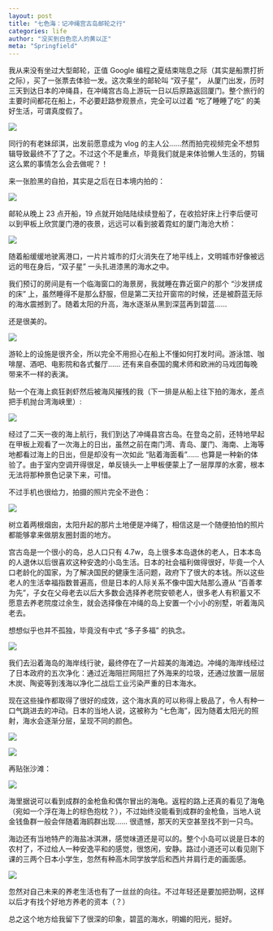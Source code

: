 ```yaml
---
layout: post
title: "七色海：记冲绳宫古岛邮轮之行"
categories: life
author: "没买到白色恋人的黄以正"
meta: "Springfield"
---
```


我从来没有坐过大型邮轮，正值 Google 编程之夏结束喘息之际（其实是船票打折之际），买了一张票去体验一发。这次乘坐的邮轮叫 “双子星”， 从厦门出发，历时三天到达日本的冲绳县，在冲绳宫古岛上游玩一日以后原路返回厦门。整个旅行的主要时间都花在船上，不必要赶路参观景点，完全可以过着 “吃了睡睡了吃” 的美好生活，可谓真度假了。

![](https://i.loli.net/2019/09/07/VBr68fnUdCF5oTv.png)

同行的有老妹邱淇，出发前愿意成为 vlog 的主人公……然而拍完视频完全不想剪辑导致最终不了了之。不过这个不是重点，毕竟我们就是来体验懒人生活的，剪辑这么累的事情怎么会去做呢？！

来一张脸黑的自拍，其实是之后在日本境内拍的：

![](https://i.loli.net/2019/09/07/TdQf19XSaFZbWhP.png)

邮轮从晚上 23 点开船，19 点就开始陆陆续续登船了，在收拾好床上行李后便可以到甲板上欣赏厦门港的夜景，远远可以看到披着霓虹的厦门海沧大桥：

![](https://i.loli.net/2019/09/07/XvesV6Sbxd8aChB.png)

随着船缓缓地驶离港口，一片片城市的灯火消失在了地平线上，文明城市好像被远远的甩在身后，“双子星” 一头扎进漆黑的海水之中。

我们预订的房间是有一个临海窗口的海景房，我就睡在靠近窗户的那个 “沙发拼成的床” 上，虽然睡得不是那么舒服，但是第二天拉开窗帘的时候，还是被蔚蓝无际的海水震撼到了。随着太阳的升高，海水逐渐从黑到深蓝再到碧蓝…… 

还是很美的。

![](https://i.loli.net/2019/09/07/eJLdCEDN2sUSFAP.png)

游轮上的设施是很齐全，所以完全不用担心在船上不懂如何打发时间。游泳馆、咖啡屋、酒吧、电影院和各式餐厅…… 还有来自泰国的魔术师和欧洲的马戏团每晚带来不一样的表演。

贴一个在海上疯狂剥虾然后被海风摧残的我（下一排是从船上往下拍的海水，差点把手机抛台湾海峡里）:

![](https://i.loli.net/2019/09/07/Id9X5WMJ8ZQKxw7.png)

经过了二天一夜的海上航行，我们到达了冲绳县宫古岛。在登岛之前，还特地早起在甲板上观看了一次海上的日出，虽然之前在南门湾、青岛、厦门、海南、上海等地都看过海上的日出，但是却没有一次如此 “贴着海面看”…… 也算是一种新的体验了。由于室内空调开得很足，单反镜头一上甲板便蒙上了一层厚厚的水雾，根本无法将那种景色记录下来，可惜。

不过手机也很给力，拍摄的照片完全不逊色：

![](https://i.loli.net/2019/09/07/DLH8PfCcZj43QO6.png)

树立着两根烟囱，太阳升起的那片土地便是冲绳了，相信这是一个随便拍怕的照片都能够拿来做朋友圈封面的地方。

宫古岛是一个很小的岛，总人口只有 4.7w，岛上很多本岛退休的老人，日本本岛的人退休以后很喜欢这种安逸的小岛生活。日本的社会福利做得很好，毕竟一个人口老龄化的国家，为了解决国民的健康生活问题，政府下了很大的本钱。所以这些老人的生活幸福指数普遍高，但是日本的人际关系不像中国大陆那么遵从 “百善孝为先”，子女在父母老去以后大多数会选择养老院安顿老人，很多老人有积蓄又不愿意去养老院度过余生，就会选择像在冲绳的岛上安置一个小小的别墅，听着海风老去。

想想似乎也并不孤独，毕竟没有中式 “多子多福” 的执念。

![](https://i.loli.net/2019/09/07/QYRdLjIS2xHtK1C.png)

我们去沿着海岛的海岸线行驶，最终停在了一片超美的海滩边。冲绳的海岸线经过了日本政府的五次净化：通过近海阻拦网阻拦了外海来的垃圾，还通过放置一层层木炭、陶瓷等到浅海以净化二战后工业污染严重的日本海水。

现在这些操作都取得了很好的成效，这个海水真的可以称得上极品了，令人有种一口气跳进去的冲动。日本的当地人说，这被称为 “七色海”，因为随着太阳光的照射，海水会逐渐分层，呈现不同的颜色。

![](https://i.loli.net/2019/09/07/JYrZgRBuwC6dapv.png)

![](https://i.loli.net/2019/09/07/B6XjMC15WTqihA9.png)

再贴张沙滩：

![](https://i.loli.net/2019/09/07/qISo2n19e7Wz3tK.png)

海里据说可以看到成群的金枪鱼和偶尔冒出的海龟。返程的路上还真的看见了海龟（宛如一个浮在海上的棕色抱枕？），不过始终没能看到成群的金枪鱼，当地人说金钱鱼群一般会伴随着海鸥群出现…… 很遗憾，那天的天空甚至找不到一只鸟。

海边还有当地特产的海盐冰淇淋，感觉味道还是可以的。整个小岛可以说是日本的农村了，不过给人一种安逸平和的感觉，很悠闲，安静。路过小道还可以看见刚下课的三两个日本小学生，忽然有种高木同学放学后和西片并肩行走的画面感。

![](https://i.loli.net/2019/09/07/ptmI6bEVFxBTXWy.png)

忽然对自己未来的养老生活也有了一丝丝的向往。不过年轻还是要加把劲啊，这样以后才有找个好地方养老的资本（？）

总之这个地方给我留下了很深的印象，碧蓝的海水，明媚的阳光，挺好。






